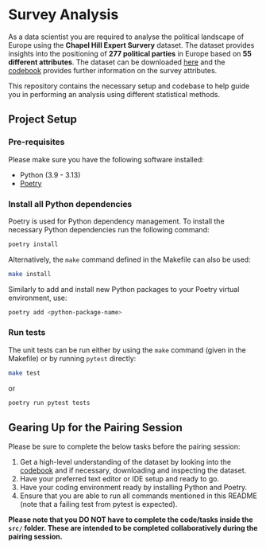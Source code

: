 # Survey Analysis

As a data scientist you are required to analyse the political landscape of Europe using
the **Chapel Hill Expert Survery** dataset. The dataset provides insights into the
positioning of **277 political parties** in Europe based on **55 different
attributes**. The dataset can be downloaded
[here](https://www.chesdata.eu/2019-chapel-hill-expert-survey) and the
[codebook](https://static1.squarespace.com/static/5975c9bfdb29d6a05c65209b/t/5fa04ec05d3c8218b7c91450/1604341440585/2019_CHES_codebook.pdf)
provides further information on the survey attributes.

This repository contains the necessary setup and codebase to help guide you in
performing an analysis using different statistical methods.

## Project Setup

### Pre-requisites

Please make sure you have the following software installed:

- Python (3.9 - 3.13)
- [Poetry](https://python-poetry.org/docs/)


### Install all Python dependencies

Poetry is used for Python dependency management. To install the necessary Python
dependencies run the following command:

```bash
poetry install
```

Alternatively, the `make` command defined in the Makefile can also be used:

```bash
make install
```

Similarly to add and install new Python packages to your Poetry virtual environment,
use:

```bash
poetry add <python-package-name>
```

### Run tests

The unit tests can be run either by using the `make` command (given in the Makefile) or
by running `pytest` directly:

```bash
make test
```

or

```bash
poetry run pytest tests
```

## Gearing Up for the Pairing Session

Please be sure to complete the below tasks before the pairing session:

1. Get a high-level understanding of the dataset by looking into the [codebook](https://static1.squarespace.com/static/5975c9bfdb29d6a05c65209b/t/5fa04ec05d3c8218b7c91450/1604341440585/2019_CHES_codebook.pdf) and if necessary, downloading and inspecting the dataset.
2. Have your preferred text editor or IDE setup and ready to go.
3. Have your coding environment ready by installing Python and Poetry.
4. Ensure that you are able to run all commands mentioned in this README (note that a failing test from pytest is expected).


**Please note that you DO NOT have to complete the code/tasks inside the `src/`
folder. These are intended to be completed collaboratively during the pairing session.**
